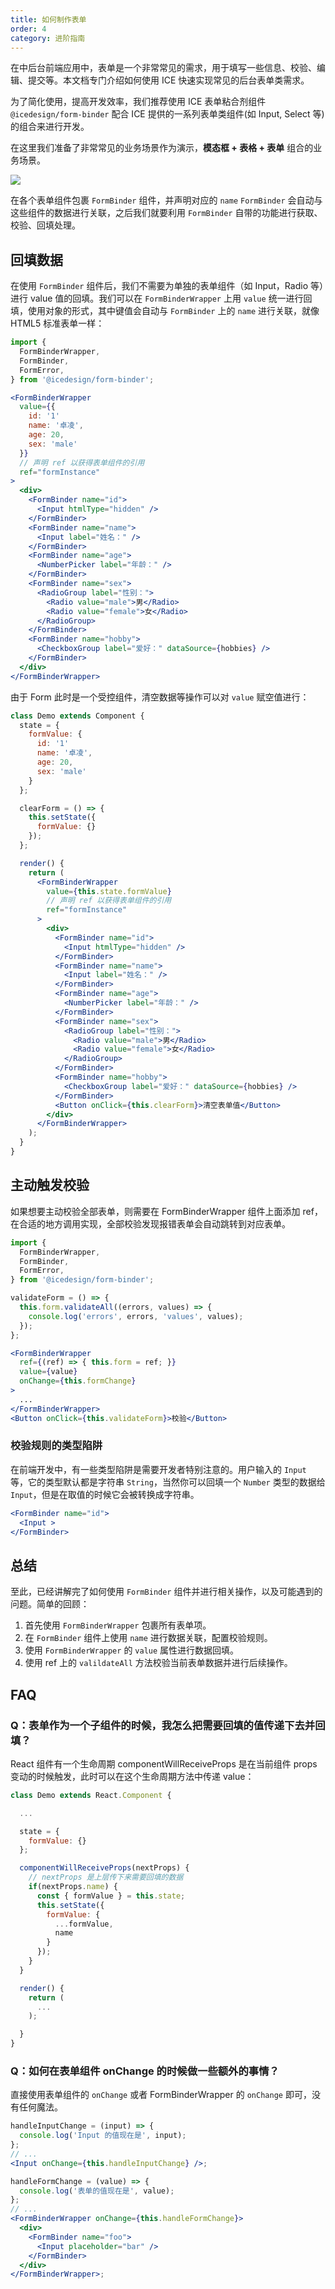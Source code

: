 ```yaml
---
title: 如何制作表单
order: 4
category: 进阶指南
---
```


在中后台前端应用中，表单是一个非常常见的需求，用于填写一些信息、校验、编辑、提交等。本文档专门介绍如何使用 ICE 快速实现常见的后台表单类需求。

为了简化使用，提高开发效率，我们推荐使用 ICE 表单粘合剂组件 `@icedesign/form-binder` 配合 ICE 提供的一系列表单类组件(如 Input, Select 等) 的组合来进行开发。

在这里我们准备了非常常见的业务场景作为演示，**模态框 + 表格 + 表单** 组合的业务场景。

![](https://img.alicdn.com/tps/TB1GZQhNFXXXXatXpXXXXXXXXXX-1420-506.png)

在各个表单组件包裹 `FormBinder` 组件，并声明对应的 `name` `FormBinder` 会自动与这些组件的数据进行关联，之后我们就要利用 `FormBinder` 自带的功能进行获取、校验、回填处理。

## 回填数据

在使用 `FormBinder` 组件后，我们不需要为单独的表单组件（如 Input，Radio 等）进行 value 值的回填。我们可以在 `FormBinderWrapper` 上用 `value` 统一进行回填，使用对象的形式，其中键值会自动与 `FormBinder` 上的 `name` 进行关联，就像 HTML5 标准表单一样：

```jsx
import {
  FormBinderWrapper,
  FormBinder,
  FormError,
} from '@icedesign/form-binder';

<FormBinderWrapper
  value={{
    id: '1'
    name: '卓凌',
    age: 20,
    sex: 'male'
  }}
  // 声明 ref 以获得表单组件的引用
  ref="formInstance"
>
  <div>
    <FormBinder name="id">
      <Input htmlType="hidden" />
    </FormBinder>
    <FormBinder name="name">
      <Input label="姓名：" />
    </FormBinder>
    <FormBinder name="age">
      <NumberPicker label="年龄：" />
    </FormBinder>
    <FormBinder name="sex">
      <RadioGroup label="性别：">
        <Radio value="male">男</Radio>
        <Radio value="female">女</Radio>
      </RadioGroup>
    </FormBinder>
    <FormBinder name="hobby">
      <CheckboxGroup label="爱好：" dataSource={hobbies} />
    </FormBinder>
  </div>
</FormBinderWrapper>
```

由于 Form 此时是一个受控组件，清空数据等操作可以对 `value` 赋空值进行：

```jsx
class Demo extends Component {
  state = {
    formValue: {
      id: '1'
      name: '卓凌',
      age: 20,
      sex: 'male'
    }
  };

  clearForm = () => {
    this.setState({
      formValue: {}
    });
  };

  render() {
    return (
      <FormBinderWrapper
        value={this.state.formValue}
        // 声明 ref 以获得表单组件的引用
        ref="formInstance"
      >
        <div>
          <FormBinder name="id">
            <Input htmlType="hidden" />
          </FormBinder>
          <FormBinder name="name">
            <Input label="姓名：" />
          </FormBinder>
          <FormBinder name="age">
            <NumberPicker label="年龄：" />
          </FormBinder>
          <FormBinder name="sex">
            <RadioGroup label="性别：">
              <Radio value="male">男</Radio>
              <Radio value="female">女</Radio>
            </RadioGroup>
          </FormBinder>
          <FormBinder name="hobby">
            <CheckboxGroup label="爱好：" dataSource={hobbies} />
          </FormBinder>
          <Button onClick={this.clearForm}>清空表单值</Button>
        </div>
      </FormBinderWrapper>
    );
  }
}
```

## 主动触发校验

如果想要主动校验全部表单，则需要在 FormBinderWrapper 组件上面添加 ref，在合适的地方调用实现，全部校验发现报错表单会自动跳转到对应表单。

```jsx
import {
  FormBinderWrapper,
  FormBinder,
  FormError,
} from '@icedesign/form-binder';

validateForm = () => {
  this.form.validateAll((errors, values) => {
    console.log('errors', errors, 'values', values);
  });
};

<FormBinderWrapper
  ref={(ref) => { this.form = ref; }}
  value={value}
  onChange={this.formChange}
>
  ...
</FormBinderWrapper>
<Button onClick={this.validateForm}>校验</Button>
```

### 校验规则的类型陷阱

在前端开发中，有一些类型陷阱是需要开发者特别注意的。用户输入的 `Input` 等，它的类型默认都是字符串 `String`，当然你可以回填一个 `Number` 类型的数据给 `Input`，但是在取值的时候它会被转换成字符串。

```jsx
<FormBinder name="id">
  <Input >
</FormBinder>
```

## 总结

至此，已经讲解完了如何使用 `FormBinder` 组件并进行相关操作，以及可能遇到的问题。简单的回顾：

1.  首先使用 `FormBinderWrapper` 包裹所有表单项。
2.  在 `FormBinder` 组件上使用 `name` 进行数据关联，配置校验规则。
3.  使用 `FormBinderWrapper` 的 `value` 属性进行数据回填。
4.  使用 ref 上的 `valildateAll` 方法校验当前表单数据并进行后续操作。

## FAQ

### Q：表单作为一个子组件的时候，我怎么把需要回填的值传递下去并回填？

React 组件有一个生命周期 componentWillReceiveProps 是在当前组件 props 变动的时候触发，此时可以在这个生命周期方法中传递 value：

```jsx
class Demo extends React.Component {

  ...

  state = {
    formValue: {}
  };

  componentWillReceiveProps(nextProps) {
    // nextProps 是上层传下来需要回填的数据
    if(nextProps.name) {
      const { formValue } = this.state;
      this.setState({
        formValue: {
          ...formValue,
          name
        }
      });
    }
  }

  render() {
    return (
      ...
    );

  }
}
```

### Q：如何在表单组件 onChange 的时候做一些额外的事情？

直接使用表单组件的 `onChange` 或者 FormBinderWrapper 的 `onChange` 即可，没有任何魔法。

```jsx
handleInputChange = (input) => {
  console.log('Input 的值现在是', input);
};
// ...
<Input onChange={this.handleInputChange} />;
```

```jsx
handleFormChange = (value) => {
  console.log('表单的值现在是', value);
};
// ...
<FormBinderWrapper onChange={this.handleFormChange}>
  <div>
    <FormBinder name="foo">
      <Input placeholder="bar" />
    </FormBinder>
  </div>
</FormBinderWrapper>;
```
